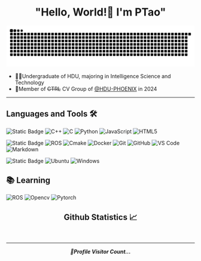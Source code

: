<h1 align="center" > "Hello, World!👋 I'm PTao" </h1>

<picture>
  <source media="(prefers-color-scheme: dark)" srcset="https://raw.githubusercontent.com/PTttt123/PTttt123/output/github-contribution-grid-snake-dark.svg">
  <source media="(prefers-color-scheme: light)" srcset="https://raw.githubusercontent.com/PTttt123/PTttt123/output/github-contribution-grid-snake.svg">
  <img alt="github contribution grid snake animation" src="https://raw.githubusercontent.com/PTttt123/PTttt123/output/github-contribution-grid-snake.svg">
</picture>

- 👨‍🎓Undergraduate of HDU, majoring in Intelligence Science and Technology
- 👥Member of ~~CTRL~~ CV Group of [@HDU-PHOENIX](https://github.com/HDU-PHOENIX) in 2024

---

## Languages and Tools 🛠

![Static Badge](https://img.shields.io/badge/languages-grey?style=for-the-badge)
![C++](https://img.shields.io/badge/C%2B%2B-00599C?style=for-the-badge&logo=C%2B%2B&logoColor=white)
![C](http://img.shields.io/badge/-C-A8B9CC?style=for-the-badge&logo=c&logoColor=white)
![Python](http://img.shields.io/badge/-Python-3776AB?style=for-the-badge&logo=python&logoColor=white)
![JavaScript](https://img.shields.io/badge/-JavaScript-%23F7DF1C?style=for-the-badge&logo=javascript&logoColor=000000&labelColor=%23F7DF1C&color=%23FFCE5A)
![HTML5](https://img.shields.io/badge/-HTML5-%23E44D27?style=for-the-badge&logo=html5&logoColor=white)

![Static Badge](https://img.shields.io/badge/tools-grey?style=for-the-badge)
![ROS](https://img.shields.io/badge/ros-22314E?style=for-the-badge&logo=ros&logoColor=white)
![Cmake](https://img.shields.io/badge/cmake-064F8C?style=for-the-badge&logo=cmake&logoColor=white)
![Docker](https://img.shields.io/badge/docker-2496ED?style=for-the-badge&logo=docker&logoColor=white)
![Git](https://img.shields.io/badge/git-F05032?style=for-the-badge&logo=git&logoColor=white)
![GitHub](https://img.shields.io/badge/-GitHub-181717?style=for-the-badge&logo=github)
![VS Code](http://img.shields.io/badge/-VS%20Code-007ACC?style=for-the-badge&logo=visual-studio-code&logoColor=white)
![Markdown](https://img.shields.io/badge/-Markdown-000000?style=for-the-badge&logo=markdown)

![Static Badge](https://img.shields.io/badge/os-grey?style=for-the-badge)
![Ubuntu](https://img.shields.io/badge/ubuntu-E95420?style=for-the-badge&logo=ubuntu&logoColor=white)
![Windows](http://img.shields.io/badge/-Windows-0078D6?style=for-the-badge&logo=windows&logoColor=white)

## 📚 Learning

![ROS](https://img.shields.io/badge/ros-22314E?style=for-the-badge&logo=ros&logoColor=white)
![Opencv](https://img.shields.io/badge/opencv-5C3EE8?style=for-the-badge&logo=opencv&logoColor=white)
![Pytorch](https://img.shields.io/badge/pytorch-EE4C2C?style=for-the-badge&logo=pytorch&logoColor=white)


<h2 align="center"> Github Statistics 📈 </h2>
<div align="center">   
  <a href="">
    <img align="center" src="https://github-readme-stats.vercel.app/api?username=PTttt123&show_icons=true&count_private=true&theme=tokyonight"  alt=""/>
  </a>
</div>

---
<p align="center"> 
  <i><b>👀Profile Visitor Count...</b></i><br>
  <img src="https://raw.githubusercontent.com/saadeghi/saadeghi/master/dino.gif"  alt=""/><br>
  <img src="https://profile-counter.glitch.me/PTttt123/count.svg"  alt=""/>
</p>
